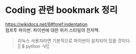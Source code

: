 # Coding 관련 bookmark 정리

https://wikidocs.net/6#fnref:indentation  
점프투 파이썬. 파이썬에 대한 위키 스타일의 전차책.  
> 리눅스 사용자라면 기본적으로 파이썬이 설치되어 있을 것이다.  
|| $ python -V||